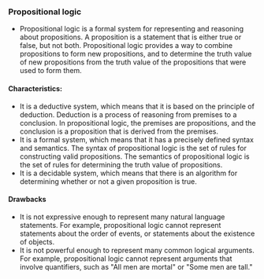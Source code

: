 ### Propositional logic
- Propositional logic is a formal system for representing and reasoning about propositions. A proposition is a statement that is either true or false, but not both. Propositional logic provides a way to combine propositions to form new propositions, and to determine the truth value of new propositions from the truth value of the propositions that were used to form them.

#### Characteristics:

- It is a deductive system, which means that it is based on the principle of deduction. Deduction is a process of reasoning from premises to a conclusion. In propositional logic, the premises are propositions, and the conclusion is a proposition that is derived from the premises.
- It is a formal system, which means that it has a precisely defined syntax and semantics. The syntax of propositional logic is the set of rules for constructing valid propositions. The semantics of propositional logic is the set of rules for determining the truth value of propositions.
- It is a decidable system, which means that there is an algorithm for determining whether or not a given proposition is true.


#### Drawbacks

- It is not expressive enough to represent many natural language statements. For example, propositional logic cannot represent statements about the order of events, or statements about the existence of objects.
- It is not powerful enough to represent many common logical arguments. For example, propositional logic cannot represent arguments that involve quantifiers, such as "All men are mortal" or "Some men are tall."
